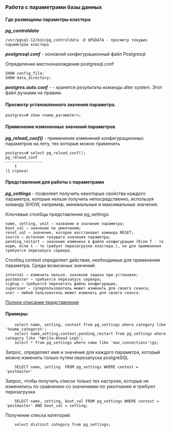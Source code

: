 ### Работа с параметрами базы данных

#### Где размещены параметры кластера 

***pg_controldata*** 

    /usr/pgsql-12/bin/pg_controldata -D $PGDATA - просмотр текущих параметров кластера
    
***postgresql.conf***  - основной конфигурационный файл Postgresql

Определение местнонахождения postgresql.conf

    SHOW config_file;
    SHOW data_directory;

***postgres.auto.conf*** - - хранятся результаты команды alter system. Этот файл ручками не правим.

#### Просмотр установленного значения параметра.

    postgres=# show <name_parameter>;
    
#### Применение измененных значений параметров

***pg_reload_conf()*** - применение изменений конфигурационных параметров на лету, тех которые можно применить

    postgres=# select pg_reload_conf();
    pg_reload_conf 
    ----------------
        t
    (1 строка)
    
#### Представления для работы с параметрами

***pg_settings*** - позволяет получить некоторые свойства каждого параметра, которые нельзя получить непосредственно, используя команду SHOW, например, минимальные и максимальные значения.

Ключевые столбцы представления pg_settings:

    name, setting, unit — название и значение параметра;
    boot_val — значение по умолчанию;
    reset_val — значение, которое восстановит команда RESET;
    source — источник текущего значения параметра;
    pending_restart — значение изменено в файле конфигурации (Если f - то норм, если t - то требует перезагрузки кластера.), но для применения требуется перезапуск сервера.

Столбец context определяет действия, необходимые для применения параметра. Среди возможных значений:

    internal — изменить нельзя, значение задано при установке;
    postmaster — требуется перезапуск сервера;
    sighup — требуется перечитать файлы конфигурации,
    superuser — суперпользователь может изменить для своего сеанса;
    user — любой пользователь может изменить для своего сеанса.

[Полное описание представления](https://postgrespro.ru/docs/postgresql/14/view-pg-settings)

#### Примеры:

        select name, setting, context from pg_settings where category like '%name_category%';
        select name,setting,context,pending_restart from pg_settings where category like '%Write-Ahead Log%'; 
        select * from pg_settings where name like 'max_connections'\gx;

Запрос,  определяет имя и значение для каждого параметра, который можно изменить только путем перезапуска postgreSQL

        SELECT name, setting  FROM pg_settings WHERE context = 'postmaster' 
 
 Запрос, чтобы получить список только тех настроек, которые не изменились по сравнению со значениями по умолчанию и требуют перезагрузки
 
        SELECT name, setting, boot_val FROM pg_settings WHERE context = 'postmaster' AND boot_val = setting;
 
 Получение списка категорий:
 
        select distinct category from pg_settings;
           
